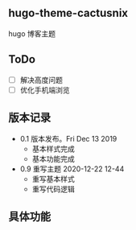 ## hugo-theme-cactusnix

hugo 博客主题

## ToDo

- [ ] 解决高度问题
- [ ] 优化手机端浏览

## 版本记录

- 0.1 版本发布。Fri Dec 13 2019
  - 基本样式完成
  - 基本功能完成
- 0.9 重写主题 2020-12-22 12-44
  - 重写基本样式
  - 重写代码逻辑

## 具体功能
